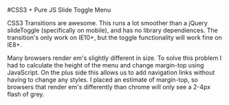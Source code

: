 #CSS3 + Pure JS Slide Toggle Menu

CSS3 Transitions are awesome. This runs a lot smoother than a jQuery slideToggle (specifically on mobile), and has no library dependiences. The transition's only work on IE10+, but the toggle functionality will work fine on IE8+.

Many browsers render em's slightly different in size. To solve this problem I had to calculate the height of the menu and change margin-top using JavaScript. On the plus side this allows us to add navigation links without having to change any styles. I placed an estimate of margin-top, so browsers that render em's differently than chrome will only see a 2-4px flash of grey.